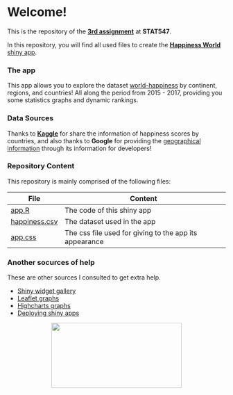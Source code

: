 # Welcome!

This is the repository of the [**3rd assignment**](https://github.com/STAT545-UBC/Classroom/blob/master/assignments/hw08/hw08.md) at **STAT547**.

In this repository, you will find all used files to create the [**Happiness World** shiny app](https://cecileon07.shinyapps.io/world_happiness/).


### The app

This app allows you to explore the dataset [world-happiness](https://www.kaggle.com/unsdsn/world-happiness) by continent, regions, and countries! All along the period from 2015 - 2017, providing you some statistics graphs and dynamic rankings. 


### Data Sources

Thanks to [**Kaggle**](https://www.kaggle.com/) for share the information of happiness scores by countries, and also thanks to **Google** for providing the [geographical information](https://developers.google.com/public-data/docs/canonical/countries_csv
) through its information for developers!


### Repository Content

This repository is mainly comprised of the following files:

|   File    |   Content   |
|-----------|-------------|
|[app.R](https://github.com/STAT545-UBC-students/hw08-CeciliaLe07/blob/master/app/app.R)| The code of this shiny app |
|[happiness.csv](https://github.com/STAT545-UBC-students/hw08-CeciliaLe07/blob/master/app/happiness.csv)| The dataset used in the app|
|[app.css](https://github.com/STAT545-UBC-students/hw08-CeciliaLe07/blob/master/app/www/app.css)| The css file used for giving to the app its appearance|


### Another socurces of help

These are other sources I consulted to get extra help.

+ [Shiny widget gallery](https://shiny.rstudio.com/gallery/widget-gallery.html)
+ [Leaflet graphs](https://rstudio.github.io/leaflet/popups.html)
+ [Highcharts graphs](https://api.highcharts.com/highcharts/series)
+ [Deploying shiny apps](http://www.shinyapps.io/)

<p align="center">
<img src="https://media.giphy.com/media/26AHyxxCItIbFijLO/giphy.gif" width="300" height="150"/>
</p>